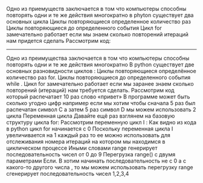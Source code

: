Одно из приемуществ заключается в том что компьютеры способны повторять одни и те же действия многократно в phyton существует два основных цикла
Циклы повторяющиеся определенное количество раз 
Циклы повторяющиеся до определенного события 
Цикл for замечательно работает если мы знаем сколько повторений итераций нам придется сделать 
Рассмотрим код:
_______________
Одно из преимущества заключается в том что компьютеры способны повторять одни и те же действия многократно 
В python существует две основных разновидности циклов :
Циклы повторяющиеся определённое количество раз for.
Циклы повторяющиеся до определенного события  while .
Цикл for замечательно работает если мы заранее знаем сколько повторений (итераций) нам требуется сделать.
Рассмотрим код который распечатает 10 раз слово «привет»
В программе может быть сколько угодно цифр например если мы хотим чтобы сначала 5 раз был распечатан символ C а затем 5 раз символ D мы можем использовать 2 цикла 
 Переменная цикла 
Давайте ещё раз взглянем на базовую структуру цикла for:
Рассмотрим переменную цикл I : 
Как видно из кода в python цикл for начинается с 0 
Поскольку переменная цикла I увеличивается на 1 каждый раз то ее можно использовать для отслеживания номера итераций на котором мы находимся в циклическом процессе 
Иными словами range генерирует последовательность чисел от 0 до 9
Перегрузка range() с двумя параметрами 
Если. В хотим начинать последовательность не с 0 а с какого-то другого числа , то мы можем использовать перегрузку range сгенерирует последовательность чисел 1,2,3,4
